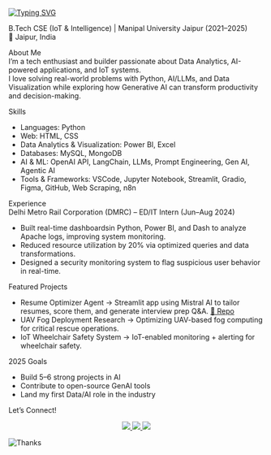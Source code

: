<a href="https://git.io/typing-svg"><img src="https://readme-typing-svg.demolab.com?font=Fira+Code&pause=1000&width=435&lines=Hi%2C+I'm+Monit+Jangir" alt="Typing SVG" /></a>

B.Tech CSE (IoT & Intelligence) | Manipal University Jaipur (2021–2025)  
📍 Jaipur, India  



About Me  
I’m a tech enthusiast and builder passionate about Data Analytics, AI-powered applications, and IoT systems.  
I love solving real-world problems with Python, AI/LLMs, and Data Visualization while exploring how Generative AI can transform productivity and decision-making.  


Skills  
- Languages: Python
- Web: HTML, CSS 
- Data Analytics & Visualization: Power BI, Excel  
- Databases: MySQL, MongoDB  
- AI & ML: OpenAI API, LangChain, LLMs, Prompt Engineering, Gen AI, Agentic AI  
- Tools & Frameworks: VSCode, Jupyter Notebook, Streamlit, Gradio, Figma, GitHub, Web Scraping, n8n  


Experience  
Delhi Metro Rail Corporation (DMRC) – ED/IT Intern (Jun–Aug 2024) 
- Built real-time dashboardsin Python, Power BI, and Dash to analyze Apache logs, improving system monitoring.  
- Reduced resource utilization by 20% via optimized queries and data transformations.  
- Designed a security monitoring system to flag suspicious user behavior in real-time.  

Featured Projects  
- Resume Optimizer Agent → Streamlit app using Mistral AI to tailor resumes, score them, and generate interview prep Q&A. [🔗 Repo](https://github.com/monit-jangir/resume-optimizer)  
- UAV Fog Deployment Research → Optimizing UAV-based fog computing for critical rescue operations.
- IoT Wheelchair Safety System → IoT-enabled monitoring + alerting for wheelchair safety.  



2025 Goals  
- Build 5–6 strong projects in AI  
- Contribute to open-source GenAI tools 
- Land my first Data/AI role in the industry  


Let’s Connect!  
<p align="center">
  <a href="http://www.linkedin.com/in/monitkjangir">
    <img src="https://img.shields.io/badge/LinkedIn-Connect-blue?logo=linkedin&style=for-the-badge">
  </a>
  <a href="mailto:monit.j@outlook.com">
    <img src="https://img.shields.io/badge/Email-Contact-red?logo=gmail&style=for-the-badge">
  </a>
  <a href="https://github.com/monit-jangir">
    <img src="https://img.shields.io/badge/GitHub-Follow-black?logo=github&style=for-the-badge">
  </a>
</p>



![Thanks](https://i.imgur.com/LyHic3i.gif)
